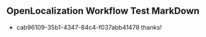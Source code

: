 ## OpenLocalization Workflow Test MarkDown

* cab96109-35b1-4347-84c4-f037abb41478 
thanks!



<!--HONumber=Feb16_HO3-->
